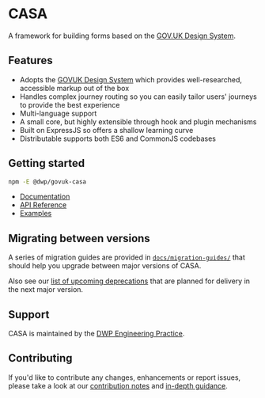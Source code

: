 # CASA 

A framework for building forms based on the [GOV.UK Design System](https://design-system.service.gov.uk/).


## Features

* Adopts the [GOVUK Design System](https://design-system.service.gov.uk/) which provides well-researched, accessible markup out of the box
* Handles complex journey routing so you can easily tailor users' journeys to provide the best experience
* Multi-language support
* A small core, but highly extensible through hook and plugin mechanisms
* Built on ExpressJS so offers a shallow learning curve
* Distributable supports both ES6 and CommonJS codebases


## Getting started

```bash
npm -E @dwp/govuk-casa
```

* [Documentation](docs/index.md)
* [API Reference](docs/api-reference.md)
* [Examples](examples/)


## Migrating between versions

A series of migration guides are provided in [`docs/migration-guides/`](docs/migration-guides/) that should help you upgrade between major versions of CASA.

Also see our [list of upcoming deprecations](DEPRECATIONS.md) that are planned for delivery in the next major version.


## Support

CASA is maintained by the [DWP Engineering Practice](mailto:open-source@engineering.digital.dwp.gov.uk).


## Contributing

If you'd like to contribute any changes, enhancements or report issues, please take a look at our [contribution notes](CONTRIBUTING.md) and [in-depth guidance](docs/contributors/index.md). 
